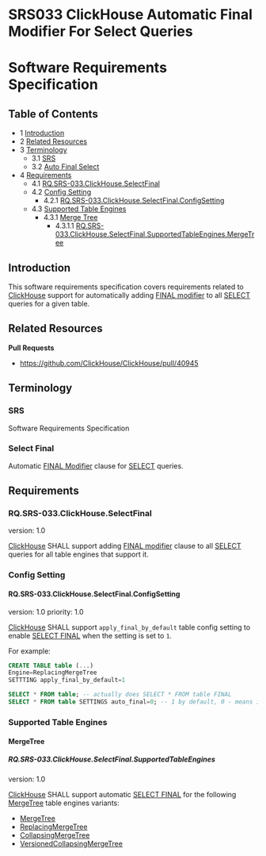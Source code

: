 # SRS033 ClickHouse Automatic Final Modifier For Select Queries
# Software Requirements Specification

## Table of Contents

* 1 [Introduction](#introduction)
* 2 [Related Resources](#related-resources)
* 3 [Terminology](#terminology)
  * 3.1 [SRS](#srs)
  * 3.2 [Auto Final Select](#auto-final-select)
* 4 [Requirements](#requirements)
  * 4.1 [RQ.SRS-033.ClickHouse.SelectFinal](#rqsrs-033clickhouseselectfinal)
  * 4.2 [Config Setting](#config-setting)
    * 4.2.1 [RQ.SRS-033.ClickHouse.SelectFinal.ConfigSetting](#rqsrs-033clickhouseselectfinalconfigsetting)
  * 4.3 [Supported Table Engines](#supported-table-engines)
    * 4.3.1 [Merge Tree](#merge-tree)
      * 4.3.1.1 [RQ.SRS-033.ClickHouse.SelectFinal.SupportedTableEngines.MergeTree](#rqsrs-033clickhouseselectfinalsupportedtableenginesmergetree)

## Introduction

This software requirements specification covers requirements related to [ClickHouse] support for automatically
adding [FINAL modifier] to all [SELECT] queries for a given table.

## Related Resources

**Pull Requests**

* https://github.com/ClickHouse/ClickHouse/pull/40945

## Terminology

### SRS

Software Requirements Specification

### Select Final

Automatic [FINAL Modifier] clause for [SELECT] queries.

## Requirements

### RQ.SRS-033.ClickHouse.SelectFinal
version: 1.0

[ClickHouse] SHALL support adding [FINAL modifier] clause to all [SELECT] queries
for all table engines that support it.

### Config Setting

#### RQ.SRS-033.ClickHouse.SelectFinal.ConfigSetting
version: 1.0 priority: 1.0

[ClickHouse] SHALL support `apply_final_by_default` table config setting to enable [SELECT FINAL]
when the setting is set to `1`.

For example:

```sql
CREATE TABLE table (...)
Engine=ReplacingMergeTree
SETTTING apply_final_by_default=1
```

```sql
SELECT * FROM table; -- actually does SELECT * FROM table FINAL
SELECT * FROM table SETTINGS auto_final=0; -- 1 by default, 0 - means ignore apply_final_by_default from merge tree.
```

### Supported Table Engines

#### MergeTree

##### RQ.SRS-033.ClickHouse.SelectFinal.SupportedTableEngines
version: 1.0

[ClickHouse] SHALL support automatic [SELECT FINAL] for the following [MergeTree] table engines variants:

* [MergeTree]
* [ReplacingMergeTree]
* [CollapsingMergeTree]
* [VersionedCollapsingMergeTree]

[SRS]: #srs
[SELECT]: https://clickhouse.com/docs/en/sql-reference/statements/select/
[MergeTree]: https://clickhouse.com/docs/en/engines/table-engines/mergetree-family/mergetree/
[ReplacingMergeTree]: https://clickhouse.com/docs/en/engines/table-engines/mergetree-family/replacingmergetree
[CollapsingMergeTree]: https://clickhouse.com/docs/en/engines/table-engines/mergetree-family/collapsingmergetree
[VersionedCollapsingMergeTree]: https://clickhouse.com/docs/en/engines/table-engines/mergetree-family/versionedcollapsingmergetree
[FINAL modifier]: https://clickhouse.com/docs/en/sql-reference/statements/select/from/#final-modifier
[SELECT FINAL]: #select-final
[ClickHouse]: https://clickhouse.com


